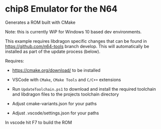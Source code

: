 # chip8 Emulator for the N64
Generates a ROM built with CMake

Note: this is currently WiP for Windows 10 based dev environments.

This example requires libdragon specific changes that can be found in https://github.com/n64-tools branch develop. This will automatically 
be installed as part of the update process (below).

Requires:
* https://cmake.org/download/ to be installed
* VSCode with `CMake`, `CMake Tools` and `C/C++` extensions

* Run `UpdateToolchain.ps1` to download and install the required toolchain and libdragon files to the projects toolchain directory
* Adjust cmake-variants.json for your paths
* Adjust .vscode/settings.json for your paths

In vscode hit F7 to build the ROM
